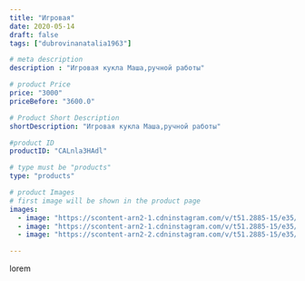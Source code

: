 ```yaml
---
title: "Игровая"
date: 2020-05-14
draft: false
tags: ["dubrovinanatalia1963"]

# meta description
description : "Игровая кукла Маша,ручной работы"

# product Price
price: "3000"
priceBefore: "3600.0"

# Product Short Description
shortDescription: "Игровая кукла Маша,ручной работы"

#product ID
productID: "CALnla3HAdl"

# type must be "products"
type: "products"

# product Images
# first image will be shown in the product page
images:
  - image: "https://scontent-arn2-1.cdninstagram.com/v/t51.2885-15/e35/96688446_1397165737133839_8531635498279046763_n.jpg?_nc_ht=scontent-arn2-1.cdninstagram.com&_nc_cat=107&_nc_ohc=ghnD8TV9Kk4AX9GWmLJ&se=7&tp=1&oh=2e2dab8a585a717da58961b5e2f598c6&oe=605ECEB6&ig_cache_key=MjMwOTExMzMyNjk3NzUxNDE1OA%3D%3D.2"
  - image: "https://scontent-arn2-1.cdninstagram.com/v/t51.2885-15/e35/96574630_2903126306401271_3773672782221815348_n.jpg?_nc_ht=scontent-arn2-1.cdninstagram.com&_nc_cat=111&_nc_ohc=MaHyF1CROLkAX8hTcll&se=7&tp=1&oh=f10a75c730c97ee676e1592a35dccac3&oe=605DC549&ig_cache_key=MjMwOTExMzMyNjk5NDM1MTk4Mw%3D%3D.2"
  - image: "https://scontent-arn2-2.cdninstagram.com/v/t51.2885-15/e35/97030259_2507672296212572_8691365575100849123_n.jpg?_nc_ht=scontent-arn2-2.cdninstagram.com&_nc_cat=108&_nc_ohc=ngEpMK-Svu4AX9G0ZN8&se=7&tp=1&oh=3d66e5fc4d5136b7f980ea6b5d123a24&oe=60612B96&ig_cache_key=MjMwOTExMzMyNzAwMjY0NTcyNw%3D%3D.2"

---
```

lorem
